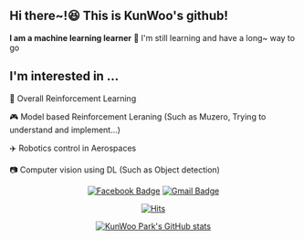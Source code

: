 ## Hi there~!:laughing: This is KunWoo's github!
**I am a machine learning learner**
:mans_shoe: I'm still learning and have a long~ way to go 

## I'm interested in ...

:game_die: Overall Reinforcement Learning

:video_game: Model based Reinforcement Leraning (Such as Muzero, Trying to understand and implement...)

:airplane: Robotics control in Aerospaces

:camera: Computer vision using DL (Such as Object detection)

<div align=center>

  [![Facebook Badge](https://img.shields.io/badge/-Facebook-1877f2?style=flat-square&logo=facebook&logoColor=white&link=https://www.facebook.com/kunwoopark97)](https://www.facebook.com/kunwoopark97)
  [![Gmail Badge](https://img.shields.io/badge/-Gmail-d14836?style=flat-square&logo=Gmail&logoColor=white&link=mailto:kunwoopark@khu.ac.kr)](mailto:kunwoopark@khu.ac.kr)
  


[![Hits](https://hits.seeyoufarm.com/api/count/incr/badge.svg?url=https%3A%2F%2Fgithub.com%2Fkun-woo-park&count_bg=%2379C83D&title_bg=%23555555&icon=&icon_color=%23E7E7E7&title=hits&edge_flat=false)](https://hits.seeyoufarm.com)

[![KunWoo Park's GitHub stats](https://github-readme-stats.vercel.app/api?username=kun-woo-park)](https://github.com/anuraghazra/github-readme-stats)

</div>

